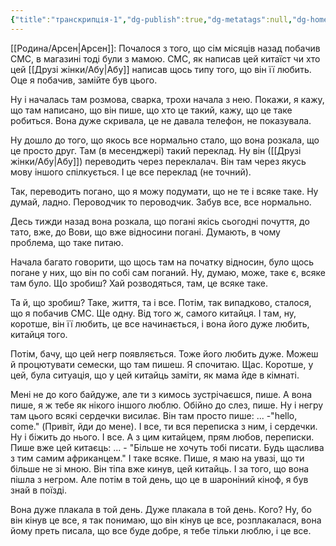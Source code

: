 ```yaml
---
{"title":"транскрипція-1","dg-publish":true,"dg-metatags":null,"dg-home":null,"permalink":"/transkripcziyi/rozmovi-z-gannoyu-yuhimivnoyu/","dgPassFrontmatter":true,"noteIcon":""}
---
```



[[Родина/Арсен\|Арсен]]:
Почалося з того, що сім місяців назад побачив СМС, в магазині тоді були з мамою. СМС, як написав цей китаїст чи хто цей [[Друзі жінки/Абу\|Абу]] написав щось типу того, що він її  любить. Оце я побачив, замійте був цього. 

Ну і началась там розмова,  сварка, трохи начала з нею. Покажи, я кажу, що там написано, що він пише, що хто це такий, кажу, що це таке робиться. Вона дуже скривала, це не давала телефон, не показувала. 

Ну дошло до того, що якось все нормально стало, що вона розкала, що це просто друг. Там (в месенджері) такий переклад. Ну він ([[Друзі жінки/Абу\|Абу]]) переводить через переклалач. Він там через якусь мову іншого спілкується. І  це все переклад (не точний). 

Так, переводить погано, що я можу подумати, що не те і всяке таке. Ну думай, ладно. Пероводчик то пероводчик. Забув все, все нормально. 

Десь тижди назад вона розкала, що погані якісь сьогодні почуття, до тато, вже, до Вови, що вже відносини погані. Думають, в чому проблема, що таке питаю. 

Начала багато говорити, що щось там на початку відносин, було щось погане у них, що він по собі сам поганий. Ну, думаю, може, таке є, всяке там було. Що зробиш? Хай розводяться, там, це всяке таке. 

Та й, що зробиш? Таке, життя, та і все. Потім, так випадково, сталося, що я побачив СМС. Ще одну. Від того ж, самого китайця. І там, ну, коротше, він її любить,  це все начинається, і вона його дуже любить, китайця того. 

Потім, бачу, що цей негр появляється. Тоже його любить дуже. Можеш й процютувати семески, що там пишеш. Я спочитаю. Щас. Коротше, у цей, була ситуація, що у цей китайць заміти, як мама йде в кімнаті. 

Мені не до кого байдуже, але ти з кимось зустрічаєшся, пише. А вона пише, я ж тебе як нікого іншого люблю. Обійно до слез, пише. Ну і негру там цього всякі сердечки висилає. Він там просто пише: ... -"hello, come." (Привіт, йди до мене). І все, ти вся переписка з ним, і сердечки. Ну і біжить до нього. І все. А з цим китайцем, прям любов, переписки. Пише вже цей китаєць: ... - "Більше не хочуть тобі писати. Будь щаслива з тим самим африканцем."  І таке всяке. Пише, я маю на увазі, що ти більше не зі мною. Він тіпа вже кинув, цей китайць. І за того, що вона пішла з негром. Але потім в той день, що це в шароніний кіноф, я був знай в поїзді. 

Вона дуже плакала в той день. Дуже плакала в той день. Кого? Ну, бо він кінув це все, я так понимаю, що він кінув це все, розплакалася, вона йому преть писала, що все буде добре, я тебе тільки люблю, і це все. 
